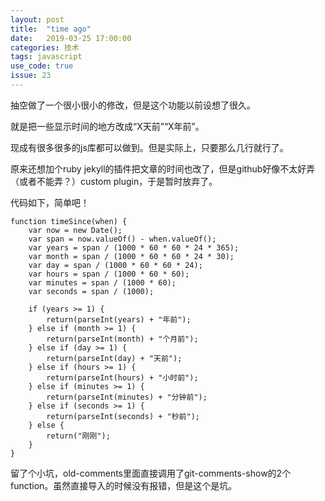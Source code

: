 ```yaml
---
layout: post
title:  "time ago"
date:   2019-03-25 17:00:00
categories: 技术
tags: javascript
use_code: true
issue: 23
---
```


抽空做了一个很小很小的修改，但是这个功能以前设想了很久。

就是把一些显示时间的地方改成“X天前”“X年前”。

现成有很多很多的js库都可以做到。但是实际上，只要那么几行就行了。

<!--more-->

原来还想加个ruby jekyll的插件把文章的时间也改了，但是github好像不太好弄（或者不能弄？）custom plugin，于是暂时放弃了。

代码如下，简单吧！

    function timeSince(when) {
        var now = new Date();
        var span = now.valueOf() - when.valueOf();
        var years = span / (1000 * 60 * 60 * 24 * 365);
        var month = span / (1000 * 60 * 60 * 24 * 30);
        var day = span / (1000 * 60 * 60 * 24);
        var hours = span / (1000 * 60 * 60);
        var minutes = span / (1000 * 60);
        var seconds = span / (1000);

        if (years >= 1) {
            return(parseInt(years) + "年前");
        } else if (month >= 1) {
            return(parseInt(month) + "个月前");
        } else if (day >= 1) {
            return(parseInt(day) + "天前");
        } else if (hours >= 1) {
            return(parseInt(hours) + "小时前");
        } else if (minutes >= 1) {
            return(parseInt(minutes) + "分钟前");
        } else if (seconds >= 1) {
            return(parseInt(seconds) + "秒前");
        } else {
            return("刚刚");
        }
    }

留了个小坑，old-comments里面直接调用了git-comments-show的2个function。虽然直接导入的时候没有报错，但是这个是坑。
